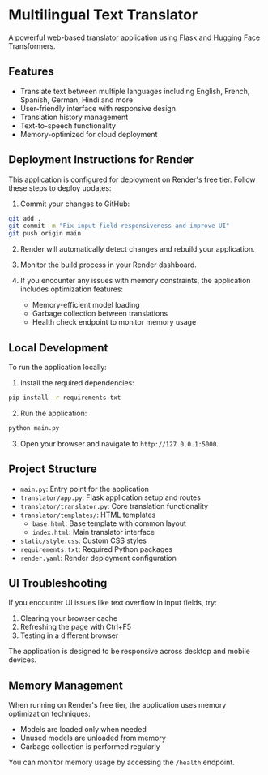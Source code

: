# Multilingual Text Translator

A powerful web-based translator application using Flask and Hugging Face Transformers.

## Features

- Translate text between multiple languages including English, French, Spanish, German, Hindi and more
- User-friendly interface with responsive design
- Translation history management
- Text-to-speech functionality
- Memory-optimized for cloud deployment

## Deployment Instructions for Render

This application is configured for deployment on Render's free tier. Follow these steps to deploy updates:

1. Commit your changes to GitHub:

```bash
git add .
git commit -m "Fix input field responsiveness and improve UI"
git push origin main
```

2. Render will automatically detect changes and rebuild your application.

3. Monitor the build process in your Render dashboard.

4. If you encounter any issues with memory constraints, the application includes optimization features:
   - Memory-efficient model loading
   - Garbage collection between translations
   - Health check endpoint to monitor memory usage

## Local Development

To run the application locally:

1. Install the required dependencies:

```bash
pip install -r requirements.txt
```

2. Run the application:

```bash
python main.py
```

3. Open your browser and navigate to `http://127.0.0.1:5000`.

## Project Structure

- `main.py`: Entry point for the application
- `translator/app.py`: Flask application setup and routes
- `translator/translator.py`: Core translation functionality
- `translator/templates/`: HTML templates
  - `base.html`: Base template with common layout
  - `index.html`: Main translator interface
- `static/style.css`: Custom CSS styles
- `requirements.txt`: Required Python packages
- `render.yaml`: Render deployment configuration

## UI Troubleshooting

If you encounter UI issues like text overflow in input fields, try:

1. Clearing your browser cache
2. Refreshing the page with Ctrl+F5
3. Testing in a different browser

The application is designed to be responsive across desktop and mobile devices.

## Memory Management

When running on Render's free tier, the application uses memory optimization techniques:
- Models are loaded only when needed
- Unused models are unloaded from memory
- Garbage collection is performed regularly

You can monitor memory usage by accessing the `/health` endpoint.
